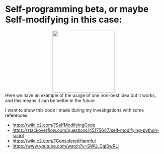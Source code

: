 # Self-programming beta, or maybe Self-modifying in this case:
<div style="text-align:center">
  <img src="https://github.com/Kuper-xx/Self-programming-beta/assets/44248472/7a6a5a90-6075-4254-aeb7-c3626df1679b" width="200" height="200" />
</div>
Here we have an example of the usage of one non-best idea but it works, and this means it can be better in the future

I want to show this code I made during my investigations with some references
* https://wiki.c2.com/?SelfModifyingCode
* https://stackoverflow.com/questions/45175647/self-modifying-python-script
* https://wiki.c2.com/?ConsideredHarmful
* https://www.youtube.com/watch?v=SWU_DgjSwRU
